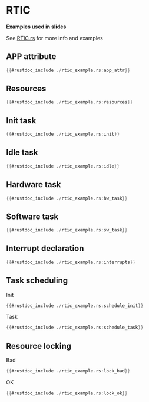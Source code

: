 # RTIC

**Examples used in slides**

See [RTIC.rs](https://rtic.rs) for more info and examples
## APP attribute

```rust
{{#rustdoc_include ./rtic_example.rs:app_attr}}
```

## Resources
```rust
{{#rustdoc_include ./rtic_example.rs:resources}}
```

## Init task
```rust
{{#rustdoc_include ./rtic_example.rs:init}}
```

## Idle task
```rust
{{#rustdoc_include ./rtic_example.rs:idle}}
```

## Hardware task
```rust
{{#rustdoc_include ./rtic_example.rs:hw_task}}
```

## Software task
```rust
{{#rustdoc_include ./rtic_example.rs:sw_task}}
```
## Interrupt declaration
```rust
{{#rustdoc_include ./rtic_example.rs:interrupts}}
```

## Task scheduling
Init
```rust
{{#rustdoc_include ./rtic_example.rs:schedule_init}}
```
Task
```rust
{{#rustdoc_include ./rtic_example.rs:schedule_task}}
```

## Resource locking
Bad
```rust
{{#rustdoc_include ./rtic_example.rs:lock_bad}}
```

OK
```rust
{{#rustdoc_include ./rtic_example.rs:lock_ok}}
```